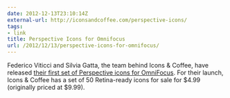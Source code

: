 ```yaml
---
date: 2012-12-13T23:10:14Z
external-url: http://iconsandcoffee.com/perspective-icons/
tags:
- link
title: Perspective Icons for Omnifocus
url: /2012/12/13/perspective-icons-for-omnifocus/
---
```


Federico Viticci and Silvia Gatta, the team behind Icons & Coffee, have released [their first set of Perspective icons for OmniFocus](http://iconsandcoffee.com/perspective-icons/). For their launch, Icons & Coffee has a set of 50 Retina-ready icons for sale for $4.99 (originally priced at $9.99).